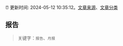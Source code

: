 :alarm_clock: 更新时间: 2024-05-12 10:35:12。[文章来源](/README.md)、[文章分类](/TAGS.md)

## 报告


> 关键字：`报告`、`月报`



